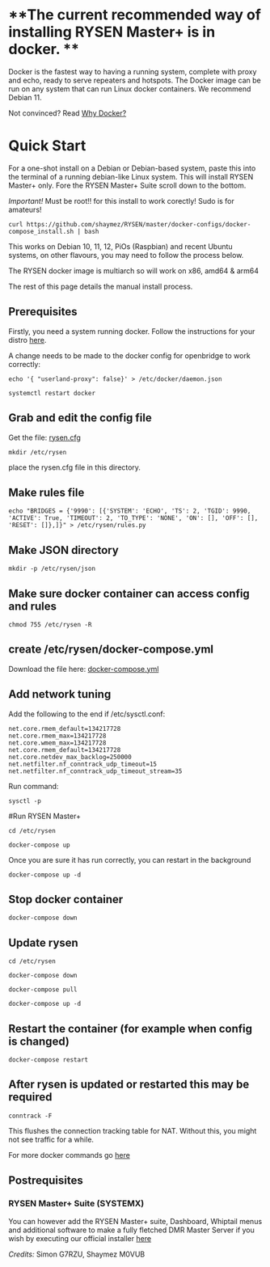 # \*\*The current recommended way of installing RYSEN Master+ is in docker. \*\*

Docker is the fastest way to having a running system, complete with proxy and echo, ready to serve repeaters and hotspots. The Docker image can be run on any system that can run Linux docker containers. We recommend Debian 11.

Not convinced? Read [Why Docker?](https://github.com/ShaYmez/RYSEN/blob/master/doc/why-docker.md)

# Quick Start

For a one-shot install on a Debian or Debian-based system, paste this into the terminal of a running debian-like Linux system. This will install RYSEN Master+ only. Fore the RYSEN Master+ Suite scroll down to the bottom.

*Important!*
Must be root!! for this install to work corectly! Sudo is for amateurs!

`curl https://github.com/shaymez/RYSEN/master/docker-configs/docker-compose_install.sh | bash`

This works on Debian 10, 11, 12, PiOs (Raspbian) and recent Ubuntu systems, on other flavours, you may need to follow the process below.

The RYSEN docker image is multiarch so will work on x86, amd64 & arm64

The rest of this page details the manual install process.

## Prerequisites

Firstly, you need a system running docker. Follow the instructions for your distro [here](https://docker-docs.netlify.app/install/#server).

A change needs to be made to the docker config for openbridge to work correctly:

`echo '{ "userland-proxy": false}' > /etc/docker/daemon.json`

`systemctl restart docker`

## Grab and edit the config file

Get the file: [rysen.cfg](https://github.com/shaymez/RYSEN/-/blob/master/docker-configs/config/rysen.cfg)

`mkdir /etc/rysen`

place the rysen.cfg file in this directory.

## Make rules file

`echo "BRIDGES = {'9990': [{'SYSTEM': 'ECHO', 'TS': 2, 'TGID': 9990, 'ACTIVE': True, 'TIMEOUT': 2, 'TO_TYPE': 'NONE', 'ON': [], 'OFF': [], 'RESET': []},]}" > /etc/rysen/rules.py`

## Make JSON directory

`mkdir -p /etc/rysen/json`

## Make sure docker container can access config and rules ##

`chmod 755 /etc/rysen -R`

## create /etc/rysen/docker-compose.yml

Download the file here: [docker-compose.yml](https://github.com/shaymez/RYSEN/-/raw/master/docker-configs/scipts/docker-compose.yml)

## Add network tuning

Add the following to the end if /etc/sysctl.conf:

```
net.core.rmem_default=134217728
net.core.rmem_max=134217728
net.core.wmem_max=134217728                       
net.core.rmem_default=134217728
net.core.netdev_max_backlog=250000
net.netfilter.nf_conntrack_udp_timeout=15
net.netfilter.nf_conntrack_udp_timeout_stream=35
```

Run command:

`sysctl -p`

\#Run RYSEN Master+

`cd /etc/rysen`

`docker-compose up`

Once you are sure it has run correctly, you can restart in the background

`docker-compose up -d`

## Stop docker container 

`docker-compose down`

## Update rysen 

`cd /etc/rysen`

`docker-compose down`

`docker-compose pull`

`docker-compose up -d`

## Restart the container (for example when config is changed)

`docker-compose restart`

## After rysen is updated or restarted this may be required

`conntrack -F`

This flushes the connection tracking table for NAT. Without this, you might not see traffic for a while.

For more docker commands go [here](Docker%20Commands%20Cheat%20Sheet)

## Postrequisites

### RYSEN Master+ Suite (SYSTEMX)
You can however add the RYSEN Master+ suite, Dashboard, Whiptail menus and additional software to make a fully fletched DMR Master Server if you wish by executing our official installer [here](https://github.com/shaymez/RYSEN-Installer)

*Credits:*
Simon G7RZU,
Shaymez M0VUB
